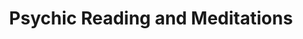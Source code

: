 ---
title: "Psychic Reading and Meditations"
url: /trenton/psychic-reading-and-meditations/
shop: Allgemein
---